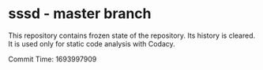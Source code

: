 # sssd - master branch

This repository contains frozen state of the repository.
Its history is cleared. It is used only for static code
analysis with Codacy.

Commit Time: 1693997909
